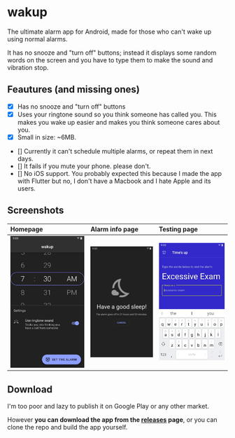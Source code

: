 # wakup
The ultimate alarm app for Android, made for those who can't wake up using normal alarms.

It has no snooze and "turn off" buttons; instead it displays some random words on the screen and you have to type them to make the sound and vibration stop.

## Feautures (and missing ones)
- [x] Has no snooze and "turn off" buttons
- [x] Uses your ringtone sound so you think someone has called you. This makes you wake up easier and makes you think someone cares about you.
- [x] Small in size: ~6MB.
- [] Currently it can't schedule multiple alarms, or repeat them in next days.
- [] It fails if you mute your phone. please don't.
- [] No iOS support. You probably expected this because I made the app with Flutter but no, I don't have a Macbook and I hate Apple and its users.

## Screenshots
| Homepage | Alarm info page | Testing page |
|:--|:--|:--|
| <img alt="the homepage" src="screenshots/homepage.jpg" width="100%"> | <img alt="alarm info page" src="screenshots/have-a-good-sleep.jpg" width="100%"> | <img alt="testing page" src="screenshots/random-words.jpg" width="100%"> |

## Download
I'm too poor and lazy to publish it on Google Play or any other market.

However __you can download the app from the [releases](/releases) page__, or you can clone the repo and build the app yourself.
